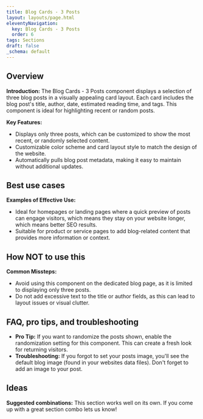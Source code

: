 ```yaml
---
title: Blog Cards - 3 Posts
layout: layouts/page.html
eleventyNavigation:
  key: Blog Cards - 3 Posts
  order: 6
tags: Sections
draft: false
_schema: default
---
```

## Overview
**Introduction:** The Blog Cards - 3 Posts component displays a selection of three blog posts in a visually appealing card layout. Each card includes the blog post's title, author, date, estimated reading time, and tags. This component is ideal for highlighting recent or random posts.

**Key Features:** 
- Displays only three posts, which can be customized to show the most recent, or randomly selected content.
- Customizable color scheme and card layout style to match the design of the website.
- Automatically pulls blog post metadata, making it easy to maintain without additional updates.

## Best use cases
**Examples of Effective Use:** 
- Ideal for homepages or landing pages where a quick preview of posts can engage visitors, which means they stay on your website longer, which means better SEO results.
- Suitable for product or service pages to add blog-related content that provides more information or context.

## How **NOT** to use this
**Common Missteps:** 
- Avoid using this component on the dedicated blog page, as it is limited to displaying only three posts.
- Do not add excessive text to the title or author fields, as this can lead to layout issues or visual clutter.

## FAQ, pro tips, and troubleshooting
- **Pro Tip:** If you want to randomize the posts shown, enable the randomization setting for this component. This can create a fresh look for returning visitors.
- **Troubleshooting:** If you forgot to set your posts image, you'll see the default blog image (found in your websites data files). Don't forget to add an image to your post.

## Ideas
**Suggested combinations:** This section works well on its own. If you come up with a great section combo lets us know!
